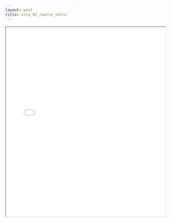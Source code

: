 ```yaml
---
layout: post
title: vita_01_course_intro
---
```


<div class="pdf-container">
<iframe src="ea/assets/pdfs/vita_01_course_intro.pdf" height="600" width="100%" allowFullScreen="true"></iframe>
</div>

